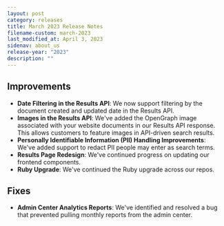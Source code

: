 ```yaml
---
layout: post
category: releases
title: March 2023 Release Notes
filename-custom: march-2023
last_modified_at: April 3, 2023
sidenav: about_us
release-year: "2023"
description: ""
---
```

## Improvements

* **Date Filtering in the Results API**: We now support filtering by the document created and updated date in the Results API. 
* **Images in the Results API**: We've added the OpenGraph image associated with your website documents in our Results API response. This allows customers to feature images in API-driven search results. 
* **Personally Identifiable Information (PII) Handling Improvements**: We've added support to redact PII people may enter as search terms.
* **Results Page Redesign**: We've continued progress on updating our frontend components. 
* **Ruby Upgrade**: We've continued the Ruby upgrade across our repos.


## Fixes
* **Admin Center Analytics Reports**: We've identified and resolved a bug that prevented pulling monthly reports from the admin center.
